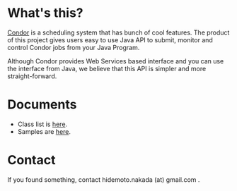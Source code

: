 # What's this? #

<a href='http://cs.wisc.edu/condor'>Condor</a> is a scheduling system that has bunch of cool features. The product of this project gives users easy to use Java API to submit, monitor and control Condor jobs from your Java Program.

Although Condor provides Web Services based interface and you can use the interface from Java, we believe that this API is simpler and more straight-forward.

# Documents #
  * Class list is [here](Classes.md).
  * Samples are [here](Samples.md).

# Contact #
If you found something, contact hidemoto.nakada (at) gmail.com .